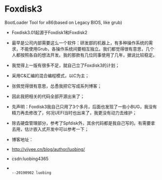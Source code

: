 # Foxdisk3
BootLoader Tool for x86(based on Legacy BIOS, like grub)
* Foxdisk3.01起源于Foxdisk1和Foxdisk2
* 最早是公司内部需要这么一个软件：研发部的机器上，有多种操作系统的需求，不能使用Grub，各操作系统间要相互独立。我们都觉得很有意思，几个人都按照各自的想法开发。我的那款有几位同事使用了几年，据说比较稳定。
* 我觉得上一版有很多不足，就自己立了Foxdisk3的计划；
* 采用C&汇编的混合编程模式，以C为主；
* 张佩觉得很有意思，怂恿我把它写成系列博客；
* 因此我把相关的代码全部开源出来了；
* 先声明：Foxdisk3我自己只用了3个多月，后面也发现了一些小BUG，我没有精力再去修改了，何况UEFI当时也出来了，我更没有动力去维护；
* 除去硬盘管理部分，参考了Spfdisk外，其余代码都是我自己写的。有需要拿去用，估计嵌入式开发中可以参考一下；
* 博客地址：
* http://yiiyee.cn/blog/author/luobing/
* csdn:luobing4365

*                                                                                            --20190902 luobing
